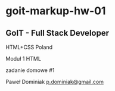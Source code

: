 # goit-markup-hw-01

## GoIT - Full Stack Developer

HTML+CSS Poland

Moduł 1 HTML

zadanie domowe #1

Paweł Dominiak <p.dominiak@gmail.com>
